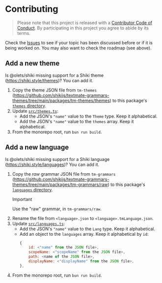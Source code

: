 # Contributing

> Please note that this project is released with a [Contributor Code of Conduct](CODE_OF_CONDUCT.md). By participating in this project you agree to abide by its terms.

Check the [Issues](ttps://github.com/olets/shiki/issues) to see if your topic has been discussed before or if it is being worked on. You may also want to check the roadmap (see above).

## Add a new theme

Is @olets/shiki missing support for a Shiki theme (https://shiki.style/themes)? You can add it.

1. Copy the theme JSON file from `tm-themes` (https://github.com/shikijs/textmate-grammars-themes/tree/main/packages/tm-themes/themes) to this package's [`themes` directory](./themes/).
1. Update [`src/themes.ts`](./src/themes.ts):
    - Add the JSON's `"name"` value to the `Theme` type. Keep it alphabetical.
    - Add the JSON's `"name"` value to the `themes` array. Keep it alphabetical.
1. From the monorepo root, run `bun run build`.

## Add a new language

Is @olets/shiki missing support for a Shiki language (https://shiki.style/languages)? You can add it.

1. Copy the _raw_ grammar JSON file from `tm-grammars` (https://github.com/shikijs/textmate-grammars-themes/tree/main/packages/tm-grammars/raw) to this package's [`languages` directory](./languages/).
    > [!IMPORTANT]
    > Use the "raw" grammar, in `tm-grammars/raw`.
1. Rename the file from `<language>.json` to `<language>.tmLanguage.json`.
1. Update [`src/languages.ts`](./src/languages.ts):
    - Add the JSON's `"name"` value to the `Lang` type. Keep it alphabetical.
    - Add an object to the `languages` array. Keep it alphabetical by `id`:
        ```js
        {
            id: <"name" from the JSON file>,
            scopeName: <"scopeName" from the JSON file>,
            path: <name of the JSON file>,
            displayName: <"displayName" from the JSON file>,
        },
        ```
1. From the monorepo root, run `bun run build`.
